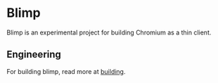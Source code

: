 # Blimp

Blimp is an experimental project for building Chromium as a thin client.

## Engineering

For building blimp, read more at [building](docs/build.md).

